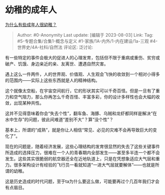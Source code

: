 # 幼稚的成年人
[为什么有些成年人很幼稚？](https://www.zhihu.com/question/393463909/answer/3147541550)

> Author: #0-Anonymity
> Last update: [编辑于 2023-08-03]
> Link:
> Tag: #5-专题合集/合集1-概念与定义 #1-家族/1A-内外/1-内在建设/1a-三观 #4-世界史/4A-社科/自然法
> 评论区:
> 泛讨论:

有一些特定的事件会极大的促进人的心理发育，包括但不限于重病或重伤、贫穷或破产、饥饿、身边亲近的亲、友离世、遭遇自然灾害。

遇上这么一件两件，人的世界观、价值观、人生观会飞快的收敛到一个相对小得多的范围内——实际上这些东西就是人的精神结构。

这个就像太空船，在宇宙空间航行，它的形状其实可以千奇百怪。但是一旦有了重力和空气阻力，那么你再怎么千奇百怪、丰富多彩，你的设计多样性也会大幅的收敛，出现某种共性。

这并不见得意味着你会“失去个性”，翻车鱼、海豚、乌贼和龙虾都同样是解决“在水中生存”的问题，彼此间难道“差别不大”？算“没个性”？

基本上，所谓的“成熟”，就是你让人相信“常见、必见的灾难不会再导致巨大的变化了”。

现在的问题是，随着经济发展，这些心理结构的发育很显然的失去了这些关键事件所造成的选择压力，很难在一个人的青春期内全部发生——甚至多半连一个都不会发生。这些其实很脆弱的航空器还全在近地轨道上，只是在凭想象适应大气层和重力。很多架构设计有经验的飞行员一看就知道“一进大气层就要解体”——也就是所谓的幼稚。

这是历史造成的时代问题，至于ta为什么要这么做，可能要再过个几百年我们才会有点眉目。
